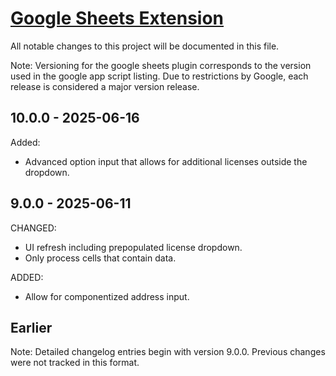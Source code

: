 # [Google Sheets Extension](https://www.smarty.com/docs/extensions/google-sheets-extension)
All notable changes to this project will be documented in this file.

Note: Versioning for the google sheets plugin corresponds to the version used in the google app script listing. Due to restrictions by Google, each release is considered a major version release.


## 10.0.0 - 2025-06-16

Added:
- Advanced option input that allows for additional licenses outside the dropdown.

## 9.0.0 - 2025-06-11

CHANGED:
- UI refresh including prepopulated license dropdown.
- Only process cells that contain data.

ADDED:
- Allow for componentized address input.

## Earlier

Note: Detailed changelog entries begin with version 9.0.0. Previous changes were not tracked in this format.